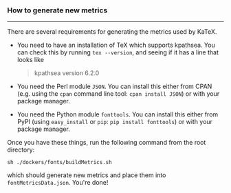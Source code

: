 ### How to generate new metrics

-------------------------------

There are several requirements for generating the metrics used by KaTeX.

- You need to have an installation of TeX which supports kpathsea. You can check
  this by running `tex --version`, and seeing if it has a line that looks like
  > kpathsea version 6.2.0

- You need the Perl module `JSON`. You can install this either from CPAN
  (e.g. using the `cpan` command line tool: `cpan install JSON`)
  or with your package manager.

- You need the Python module `fonttools`. You can install this either from PyPI
  (using `easy_install` or `pip`: `pip install fonttools`)
  or with your package manager.

Once you have these things, run the following command from the root directory:

    sh ./dockers/fonts/buildMetrics.sh

which should generate new metrics and place them into `fontMetricsData.json`.
You're done!
